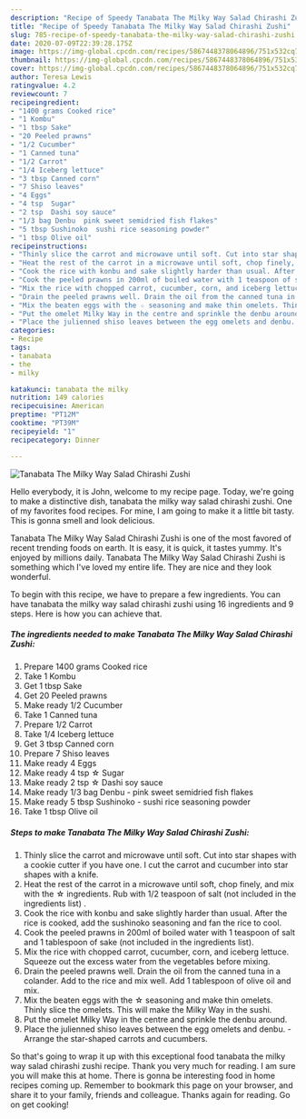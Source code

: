 ```yaml
---
description: "Recipe of Speedy Tanabata The Milky Way Salad Chirashi Zushi"
title: "Recipe of Speedy Tanabata The Milky Way Salad Chirashi Zushi"
slug: 785-recipe-of-speedy-tanabata-the-milky-way-salad-chirashi-zushi
date: 2020-07-09T22:39:28.175Z
image: https://img-global.cpcdn.com/recipes/5867448378064896/751x532cq70/tanabata-the-milky-way-salad-chirashi-zushi-recipe-main-photo.jpg
thumbnail: https://img-global.cpcdn.com/recipes/5867448378064896/751x532cq70/tanabata-the-milky-way-salad-chirashi-zushi-recipe-main-photo.jpg
cover: https://img-global.cpcdn.com/recipes/5867448378064896/751x532cq70/tanabata-the-milky-way-salad-chirashi-zushi-recipe-main-photo.jpg
author: Teresa Lewis
ratingvalue: 4.2
reviewcount: 7
recipeingredient:
- "1400 grams Cooked rice"
- "1 Kombu"
- "1 tbsp Sake"
- "20 Peeled prawns"
- "1/2 Cucumber"
- "1 Canned tuna"
- "1/2 Carrot"
- "1/4 Iceberg lettuce"
- "3 tbsp Canned corn"
- "7 Shiso leaves"
- "4 Eggs"
- "4 tsp  Sugar"
- "2 tsp  Dashi soy sauce"
- "1/3 bag Denbu  pink sweet semidried fish flakes"
- "5 tbsp Sushinoko  sushi rice seasoning powder"
- "1 tbsp Olive oil"
recipeinstructions:
- "Thinly slice the carrot and microwave until soft. Cut into star shapes with a cookie cutter if you have one. I cut the carrot and cucumber into star shapes with a knife."
- "Heat the rest of the carrot in a microwave until soft, chop finely, and mix with the ☆ ingredients. Rub with 1/2 teaspoon of salt (not included in the ingredients list) ."
- "Cook the rice with konbu and sake slightly harder than usual. After the rice is cooked, add the sushinoko seasoning and fan the rice to cool."
- "Cook the peeled prawns in 200ml of boiled water with 1 teaspoon of salt and 1 tablespoon of sake (not included in the ingredients list)."
- "Mix the rice with chopped carrot, cucumber, corn, and iceberg lettuce. Squeeze out the excess water from the vegetables before mixing."
- "Drain the peeled prawns well. Drain the oil from the canned tuna in a colander. Add to the rice and mix well. Add 1 tablespoon of olive oil and mix."
- "Mix the beaten eggs with the ☆ seasoning and make thin omelets. Thinly slice the omelets. This will make the Milky Way in the sushi."
- "Put the omelet Milky Way in the centre and sprinkle the denbu around."
- "Place the julienned shiso leaves between the egg omelets and denbu.  Arrange the star-shaped carrots and cucumbers."
categories:
- Recipe
tags:
- tanabata
- the
- milky

katakunci: tanabata the milky 
nutrition: 149 calories
recipecuisine: American
preptime: "PT12M"
cooktime: "PT39M"
recipeyield: "1"
recipecategory: Dinner

---
```



![Tanabata The Milky Way Salad Chirashi Zushi](https://img-global.cpcdn.com/recipes/5867448378064896/751x532cq70/tanabata-the-milky-way-salad-chirashi-zushi-recipe-main-photo.jpg)

Hello everybody, it is John, welcome to my recipe page. Today, we're going to make a distinctive dish, tanabata the milky way salad chirashi zushi. One of my favorites food recipes. For mine, I am going to make it a little bit tasty. This is gonna smell and look delicious.



Tanabata The Milky Way Salad Chirashi Zushi is one of the most favored of recent trending foods on earth. It is easy, it is quick, it tastes yummy. It's enjoyed by millions daily. Tanabata The Milky Way Salad Chirashi Zushi is something which I've loved my entire life. They are nice and they look wonderful.


To begin with this recipe, we have to prepare a few ingredients. You can have tanabata the milky way salad chirashi zushi using 16 ingredients and 9 steps. Here is how you can achieve that.

<!--inarticleads1-->

##### The ingredients needed to make Tanabata The Milky Way Salad Chirashi Zushi:

1. Prepare 1400 grams Cooked rice
1. Take 1 Kombu
1. Get 1 tbsp Sake
1. Get 20 Peeled prawns
1. Make ready 1/2 Cucumber
1. Take 1 Canned tuna
1. Prepare 1/2 Carrot
1. Take 1/4 Iceberg lettuce
1. Get 3 tbsp Canned corn
1. Prepare 7 Shiso leaves
1. Make ready 4 Eggs
1. Make ready 4 tsp ☆ Sugar
1. Make ready 2 tsp ☆ Dashi soy sauce
1. Make ready 1/3 bag Denbu - pink sweet semidried fish flakes
1. Make ready 5 tbsp Sushinoko - sushi rice seasoning powder
1. Take 1 tbsp Olive oil




<!--inarticleads2-->

##### Steps to make Tanabata The Milky Way Salad Chirashi Zushi:

1. Thinly slice the carrot and microwave until soft. Cut into star shapes with a cookie cutter if you have one. I cut the carrot and cucumber into star shapes with a knife.
1. Heat the rest of the carrot in a microwave until soft, chop finely, and mix with the ☆ ingredients. Rub with 1/2 teaspoon of salt (not included in the ingredients list) .
1. Cook the rice with konbu and sake slightly harder than usual. After the rice is cooked, add the sushinoko seasoning and fan the rice to cool.
1. Cook the peeled prawns in 200ml of boiled water with 1 teaspoon of salt and 1 tablespoon of sake (not included in the ingredients list).
1. Mix the rice with chopped carrot, cucumber, corn, and iceberg lettuce. Squeeze out the excess water from the vegetables before mixing.
1. Drain the peeled prawns well. Drain the oil from the canned tuna in a colander. Add to the rice and mix well. Add 1 tablespoon of olive oil and mix.
1. Mix the beaten eggs with the ☆ seasoning and make thin omelets. Thinly slice the omelets. This will make the Milky Way in the sushi.
1. Put the omelet Milky Way in the centre and sprinkle the denbu around.
1. Place the julienned shiso leaves between the egg omelets and denbu. -  Arrange the star-shaped carrots and cucumbers.




So that's going to wrap it up with this exceptional food tanabata the milky way salad chirashi zushi recipe. Thank you very much for reading. I am sure you will make this at home. There is gonna be interesting food in home recipes coming up. Remember to bookmark this page on your browser, and share it to your family, friends and colleague. Thanks again for reading. Go on get cooking!
